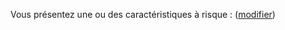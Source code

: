 Vous présentez une ou des caractéristiques à risque : <b class="nom-caracteristiques-a-risques"></b> (<a href="#sante">modifier</a>)
